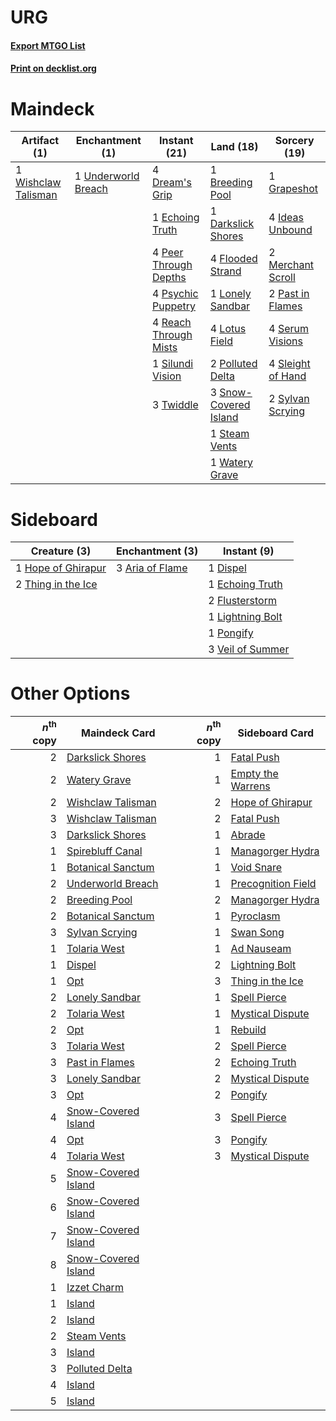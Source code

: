 # URG

#### [Export MTGO List](../collection/URG/URG.txt)
#### [Print on decklist.org](http://decklist.org/?deckmain=1%09Breeding%20Pool%0A1%09Darkslick%20Shores%0A4%09Dream's%20Grip%0A1%09Echoing%20Truth%0A4%09Flooded%20Strand%0A1%09Grapeshot%0A4%09Ideas%20Unbound%0A1%09Lonely%20Sandbar%0A4%09Lotus%20Field%0A2%09Merchant%20Scroll%0A2%09Past%20in%20Flames%0A4%09Peer%20Through%20Depths%0A2%09Polluted%20Delta%0A4%09Psychic%20Puppetry%0A4%09Reach%20Through%20Mists%0A4%09Serum%20Visions%0A1%09Silundi%20Vision%0A4%09Sleight%20of%20Hand%0A3%09Snow-Covered%20Island%0A1%09Steam%20Vents%0A2%09Sylvan%20Scrying%0A3%09Twiddle%0A1%09Underworld%20Breach%0A1%09Watery%20Grave%0A1%09Wishclaw%20Talisman&deckside=3%09Aria%20of%20Flame%0A1%09Dispel%0A1%09Echoing%20Truth%0A2%09Flusterstorm%0A1%09Hope%20of%20Ghirapur%0A1%09Lightning%20Bolt%0A1%09Pongify%0A2%09Thing%20in%20the%20Ice%0A3%09Veil%20of%20Summer)
# Maindeck

|                                         Artifact (1)                                         |                                       Enchantment (1)                                        |                                         Instant (21)                                          |                                           Land (18)                                            |                                       Sorcery (19)                                        |
|----------------------------------------------------------------------------------------------|----------------------------------------------------------------------------------------------|-----------------------------------------------------------------------------------------------|------------------------------------------------------------------------------------------------|-------------------------------------------------------------------------------------------|
|1 [Wishclaw Talisman](http://gatherer.wizards.com/Pages/Card/Details.aspx?multiverseid=473072)|1 [Underworld Breach](http://gatherer.wizards.com/Pages/Card/Details.aspx?multiverseid=476412)|4 [Dream's Grip](http://gatherer.wizards.com/Pages/Card/Details.aspx?multiverseid=48159)       |1 [Breeding Pool](http://gatherer.wizards.com/Pages/Card/Details.aspx?multiverseid=97088)       |1 [Grapeshot](http://gatherer.wizards.com/Pages/Card/Details.aspx?multiverseid=426588)     |
|                                                                                              |                                                                                              |1 [Echoing Truth](http://gatherer.wizards.com/Pages/Card/Details.aspx?multiverseid=405212)     |1 [Darkslick Shores](http://gatherer.wizards.com/Pages/Card/Details.aspx?multiverseid=209400)   |4 [Ideas Unbound](http://gatherer.wizards.com/Pages/Card/Details.aspx?multiverseid=88789)  |
|                                                                                              |                                                                                              |4 [Peer Through Depths](http://gatherer.wizards.com/Pages/Card/Details.aspx?multiverseid=78690)|4 [Flooded Strand](http://gatherer.wizards.com/Pages/Card/Details.aspx?multiverseid=405098)     |2 [Merchant Scroll](http://gatherer.wizards.com/Pages/Card/Details.aspx?multiverseid=45275)|
|                                                                                              |                                                                                              |4 [Psychic Puppetry](http://gatherer.wizards.com/Pages/Card/Details.aspx?multiverseid=80242)   |1 [Lonely Sandbar](http://gatherer.wizards.com/Pages/Card/Details.aspx?multiverseid=376401)     |2 [Past in Flames](http://gatherer.wizards.com/Pages/Card/Details.aspx?multiverseid=420748)|
|                                                                                              |                                                                                              |4 [Reach Through Mists](http://gatherer.wizards.com/Pages/Card/Details.aspx?multiverseid=79247)|4 [Lotus Field](http://gatherer.wizards.com/Pages/Card/Details.aspx?multiverseid=467003)        |4 [Serum Visions](http://gatherer.wizards.com/Pages/Card/Details.aspx?multiverseid=50145)  |
|                                                                                              |                                                                                              |1 [Silundi Vision](http://gatherer.wizards.com/Pages/Card/Details.aspx?multiverseid=491711)    |2 [Polluted Delta](http://gatherer.wizards.com/Pages/Card/Details.aspx?multiverseid=405104)     |4 [Sleight of Hand](http://gatherer.wizards.com/Pages/Card/Details.aspx?multiverseid=25557)|
|                                                                                              |                                                                                              |3 [Twiddle](http://gatherer.wizards.com/Pages/Card/Details.aspx?multiverseid=730)              |3 [Snow-Covered Island](http://gatherer.wizards.com/Pages/Card/Details.aspx?multiverseid=121130)|2 [Sylvan Scrying](http://gatherer.wizards.com/Pages/Card/Details.aspx?multiverseid=130513)|
|                                                                                              |                                                                                              |                                                                                               |1 [Steam Vents](http://gatherer.wizards.com/Pages/Card/Details.aspx?multiverseid=405109)        |                                                                                           |
|                                                                                              |                                                                                              |                                                                                               |1 [Watery Grave](http://gatherer.wizards.com/Pages/Card/Details.aspx?multiverseid=405114)       |                                                                                           |


# Sideboard

|                                        Creature (3)                                         |                                     Enchantment (3)                                      |                                        Instant (9)                                        |
|---------------------------------------------------------------------------------------------|------------------------------------------------------------------------------------------|-------------------------------------------------------------------------------------------|
|1 [Hope of Ghirapur](http://gatherer.wizards.com/Pages/Card/Details.aspx?multiverseid=423821)|3 [Aria of Flame](http://gatherer.wizards.com/Pages/Card/Details.aspx?multiverseid=464067)|1 [Dispel](http://gatherer.wizards.com/Pages/Card/Details.aspx?multiverseid=401858)        |
|2 [Thing in the Ice](http://gatherer.wizards.com/Pages/Card/Details.aspx?multiverseid=409836)|                                                                                          |1 [Echoing Truth](http://gatherer.wizards.com/Pages/Card/Details.aspx?multiverseid=405212) |
|                                                                                             |                                                                                          |2 [Flusterstorm](http://gatherer.wizards.com/Pages/Card/Details.aspx?multiverseid=228255)  |
|                                                                                             |                                                                                          |1 [Lightning Bolt](http://gatherer.wizards.com/Pages/Card/Details.aspx?multiverseid=806)   |
|                                                                                             |                                                                                          |1 [Pongify](http://gatherer.wizards.com/Pages/Card/Details.aspx?multiverseid=389638)       |
|                                                                                             |                                                                                          |3 [Veil of Summer](http://gatherer.wizards.com/Pages/Card/Details.aspx?multiverseid=466952)|


# Other Options

|*n*<sup>th</sup> copy|                                        Maindeck Card                                         |*n*<sup>th</sup> copy|                                       Sideboard Card                                        |
|--------------------:|----------------------------------------------------------------------------------------------|--------------------:|---------------------------------------------------------------------------------------------|
|                    2|[Darkslick Shores](http://gatherer.wizards.com/Pages/Card/Details.aspx?multiverseid=209400)   |                    1|[Fatal Push](http://gatherer.wizards.com/Pages/Card/Details.aspx?multiverseid=423724)        |
|                    2|[Watery Grave](http://gatherer.wizards.com/Pages/Card/Details.aspx?multiverseid=405114)       |                    1|[Empty the Warrens](http://gatherer.wizards.com/Pages/Card/Details.aspx?multiverseid=426587) |
|                    2|[Wishclaw Talisman](http://gatherer.wizards.com/Pages/Card/Details.aspx?multiverseid=473072)  |                    2|[Hope of Ghirapur](http://gatherer.wizards.com/Pages/Card/Details.aspx?multiverseid=423821)  |
|                    3|[Wishclaw Talisman](http://gatherer.wizards.com/Pages/Card/Details.aspx?multiverseid=473072)  |                    2|[Fatal Push](http://gatherer.wizards.com/Pages/Card/Details.aspx?multiverseid=423724)        |
|                    3|[Darkslick Shores](http://gatherer.wizards.com/Pages/Card/Details.aspx?multiverseid=209400)   |                    1|[Abrade](http://gatherer.wizards.com/Pages/Card/Details.aspx?multiverseid=430772)            |
|                    1|[Spirebluff Canal](http://gatherer.wizards.com/Pages/Card/Details.aspx?multiverseid=417822)   |                    1|[Managorger Hydra](http://gatherer.wizards.com/Pages/Card/Details.aspx?multiverseid=420774)  |
|                    1|[Botanical Sanctum](http://gatherer.wizards.com/Pages/Card/Details.aspx?multiverseid=417817)  |                    1|[Void Snare](http://gatherer.wizards.com/Pages/Card/Details.aspx?multiverseid=383429)        |
|                    2|[Underworld Breach](http://gatherer.wizards.com/Pages/Card/Details.aspx?multiverseid=476412)  |                    1|[Precognition Field](http://gatherer.wizards.com/Pages/Card/Details.aspx?multiverseid=442949)|
|                    2|[Breeding Pool](http://gatherer.wizards.com/Pages/Card/Details.aspx?multiverseid=97088)       |                    2|[Managorger Hydra](http://gatherer.wizards.com/Pages/Card/Details.aspx?multiverseid=420774)  |
|                    2|[Botanical Sanctum](http://gatherer.wizards.com/Pages/Card/Details.aspx?multiverseid=417817)  |                    1|[Pyroclasm](http://gatherer.wizards.com/Pages/Card/Details.aspx?multiverseid=129801)         |
|                    3|[Sylvan Scrying](http://gatherer.wizards.com/Pages/Card/Details.aspx?multiverseid=130513)     |                    1|[Swan Song](http://gatherer.wizards.com/Pages/Card/Details.aspx?multiverseid=420715)         |
|                    1|[Tolaria West](http://gatherer.wizards.com/Pages/Card/Details.aspx?multiverseid=136047)       |                    1|[Ad Nauseam](http://gatherer.wizards.com/Pages/Card/Details.aspx?multiverseid=174915)        |
|                    1|[Dispel](http://gatherer.wizards.com/Pages/Card/Details.aspx?multiverseid=401858)             |                    2|[Lightning Bolt](http://gatherer.wizards.com/Pages/Card/Details.aspx?multiverseid=806)       |
|                    1|[Opt](http://gatherer.wizards.com/Pages/Card/Details.aspx?multiverseid=442948)                |                    3|[Thing in the Ice](http://gatherer.wizards.com/Pages/Card/Details.aspx?multiverseid=409836)  |
|                    2|[Lonely Sandbar](http://gatherer.wizards.com/Pages/Card/Details.aspx?multiverseid=376401)     |                    1|[Spell Pierce](http://gatherer.wizards.com/Pages/Card/Details.aspx?multiverseid=425876)      |
|                    2|[Tolaria West](http://gatherer.wizards.com/Pages/Card/Details.aspx?multiverseid=136047)       |                    1|[Mystical Dispute](http://gatherer.wizards.com/Pages/Card/Details.aspx?multiverseid=473020)  |
|                    2|[Opt](http://gatherer.wizards.com/Pages/Card/Details.aspx?multiverseid=442948)                |                    1|[Rebuild](http://gatherer.wizards.com/Pages/Card/Details.aspx?multiverseid=464015)           |
|                    3|[Tolaria West](http://gatherer.wizards.com/Pages/Card/Details.aspx?multiverseid=136047)       |                    2|[Spell Pierce](http://gatherer.wizards.com/Pages/Card/Details.aspx?multiverseid=425876)      |
|                    3|[Past in Flames](http://gatherer.wizards.com/Pages/Card/Details.aspx?multiverseid=420748)     |                    2|[Echoing Truth](http://gatherer.wizards.com/Pages/Card/Details.aspx?multiverseid=405212)     |
|                    3|[Lonely Sandbar](http://gatherer.wizards.com/Pages/Card/Details.aspx?multiverseid=376401)     |                    2|[Mystical Dispute](http://gatherer.wizards.com/Pages/Card/Details.aspx?multiverseid=473020)  |
|                    3|[Opt](http://gatherer.wizards.com/Pages/Card/Details.aspx?multiverseid=442948)                |                    2|[Pongify](http://gatherer.wizards.com/Pages/Card/Details.aspx?multiverseid=389638)           |
|                    4|[Snow-Covered Island](http://gatherer.wizards.com/Pages/Card/Details.aspx?multiverseid=121130)|                    3|[Spell Pierce](http://gatherer.wizards.com/Pages/Card/Details.aspx?multiverseid=425876)      |
|                    4|[Opt](http://gatherer.wizards.com/Pages/Card/Details.aspx?multiverseid=442948)                |                    3|[Pongify](http://gatherer.wizards.com/Pages/Card/Details.aspx?multiverseid=389638)           |
|                    4|[Tolaria West](http://gatherer.wizards.com/Pages/Card/Details.aspx?multiverseid=136047)       |                    3|[Mystical Dispute](http://gatherer.wizards.com/Pages/Card/Details.aspx?multiverseid=473020)  |
|                    5|[Snow-Covered Island](http://gatherer.wizards.com/Pages/Card/Details.aspx?multiverseid=121130)|                     |                                                                                             |
|                    6|[Snow-Covered Island](http://gatherer.wizards.com/Pages/Card/Details.aspx?multiverseid=121130)|                     |                                                                                             |
|                    7|[Snow-Covered Island](http://gatherer.wizards.com/Pages/Card/Details.aspx?multiverseid=121130)|                     |                                                                                             |
|                    8|[Snow-Covered Island](http://gatherer.wizards.com/Pages/Card/Details.aspx?multiverseid=121130)|                     |                                                                                             |
|                    1|[Izzet Charm](http://gatherer.wizards.com/Pages/Card/Details.aspx?multiverseid=338413)        |                     |                                                                                             |
|                    1|[Island](http://gatherer.wizards.com/Pages/Card/Details.aspx?multiverseid=439857)             |                     |                                                                                             |
|                    2|[Island](http://gatherer.wizards.com/Pages/Card/Details.aspx?multiverseid=439857)             |                     |                                                                                             |
|                    2|[Steam Vents](http://gatherer.wizards.com/Pages/Card/Details.aspx?multiverseid=405109)        |                     |                                                                                             |
|                    3|[Island](http://gatherer.wizards.com/Pages/Card/Details.aspx?multiverseid=439857)             |                     |                                                                                             |
|                    3|[Polluted Delta](http://gatherer.wizards.com/Pages/Card/Details.aspx?multiverseid=405104)     |                     |                                                                                             |
|                    4|[Island](http://gatherer.wizards.com/Pages/Card/Details.aspx?multiverseid=439857)             |                     |                                                                                             |
|                    5|[Island](http://gatherer.wizards.com/Pages/Card/Details.aspx?multiverseid=439857)             |                     |                                                                                             |

